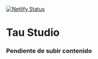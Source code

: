 [![Netlify Status](https://api.netlify.com/api/v1/badges/061d6f73-e0da-41c7-97bc-acc0004b02cb/deploy-status)](https://app.netlify.com/sites/tau-studio/deploys)

# Tau Studio

### Pendiente de subir contenido